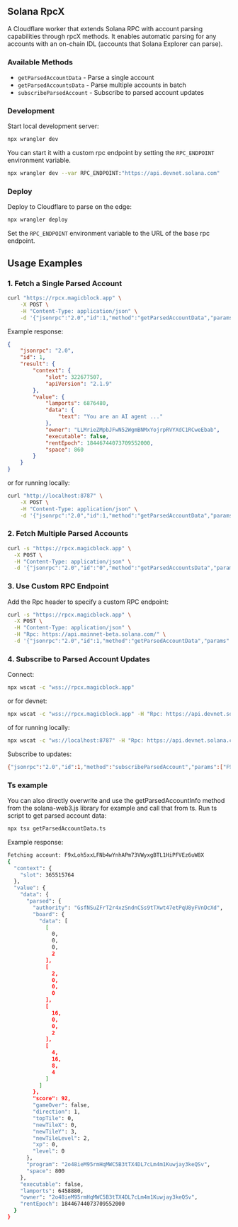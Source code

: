 ## Solana RpcX

A Cloudflare worker that extends Solana RPC with account parsing capabilities through rpcX methods. It enables automatic parsing for any accounts with an on-chain IDL (accounts that Solana Explorer can parse).

### Available Methods

- `getParsedAccountData` - Parse a single account
- `getParsedAccountsData` - Parse multiple accounts in batch
- `subscribeParsedAccount` - Subscribe to parsed account updates

### Development

Start local development server:

```bash
npx wrangler dev
```

You can start it with a custom rpc endpoint by setting the `RPC_ENDPOINT` environment variable.

```bash
npx wrangler dev --var RPC_ENDPOINT:"https://api.devnet.solana.com"
```

### Deploy

Deploy to Cloudflare to parse on the edge:

```bash
npx wrangler deploy
```

Set the `RPC_ENDPOINT` environment variable to the URL of the base rpc endpoint.

## Usage Examples

### 1. Fetch a Single Parsed Account

```bash
curl "https://rpcx.magicblock.app" \
	-X POST \
	-H "Content-Type: application/json" \
	-d '{"jsonrpc":"2.0","id":1,"method":"getParsedAccountData","params":["FPxc7bcafdCQqHS8S1KX4ENCPP3vncxsKK3yRZ3mMzGn", {"encoding": "base64"}]}'
```

Example response:

```json
{
	"jsonrpc": "2.0",
	"id": 1,
	"result": {
		"context": {
			"slot": 322677507,
			"apiVersion": "2.1.9"
		},
		"value": {
			"lamports": 6876480,
			"data": {
				"text": "You are an AI agent ..."
			},
			"owner": "LLMrieZMpbJFwN52WgmBNMxYojrpRVYXdC1RCweEbab",
			"executable": false,
			"rentEpoch": 18446744073709552000,
			"space": 860
		}
	}
}
```

or for running locally:

```bash
curl "http://localhost:8787" \
	-X POST \
	-H "Content-Type: application/json" \
	-d '{"jsonrpc":"2.0","id":1,"method":"getParsedAccountData","params":["FPxc7bcafdCQqHS8S1KX4ENCPP3vncxsKK3yRZ3mMzGn", {"encoding": "base64"}]}'
```

### 2. Fetch Multiple Parsed Accounts

```bash
curl -s "https://rpcx.magicblock.app" \
  -X POST \
  -H "Content-Type: application/json" \
  -d '{"jsonrpc":"2.0","id":"0","method":"getParsedAccountsData","params":{"pubkeys":["GFg67j2Yq7wcW8ikRgtiRpVCEmYUw9BjteRehjNwnQrt","FPxc7bcafdCQqHS8S1KX4ENCPP3vncxsKK3yRZ3mMzGn"]}}' | jq .
```

### 3. Use Custom RPC Endpoint

Add the Rpc header to specify a custom RPC endpoint:

```bash
curl -s "https://rpcx.magicblock.app" \
  -X POST \
  -H "Content-Type: application/json" \
  -H "Rpc: https://api.mainnet-beta.solana.com/" \
  -d '{"jsonrpc":"2.0","id":1,"method":"getParsedAccountData","params":["FPxc7bcafdCQqHS8S1KX4ENCPP3vncxsKK3yRZ3mMzGn"]}' | jq .
```

### 4. Subscribe to Parsed Account Updates

Connect:

```bash
npx wscat -c "wss://rpcx.magicblock.app"
```

or for devnet:

```bash
npx wscat -c "wss://rpcx.magicblock.app" -H "Rpc: https://api.devnet.solana.com"
```

of for running locally:

```bash
npx wscat -c "ws://localhost:8787" -H "Rpc: https://api.devnet.solana.com"
```

Subscribe to updates:

```bash
{"jsonrpc":"2.0","id":1,"method":"subscribeParsedAccount","params":["F9xLoh5xxLFNb4wYnhAPm73VWyxgBTL1HiPFVEz6uW8X",{"encoding":"jsonParsed","commitment":"confirmed"}]}
```

### Ts example

You can also directly overwrite and use the getParsedAccountInfo method from the solana-web3.js library for example and call that from ts.
Run ts script to get parsed account data:

```bash
npx tsx getParsedAccountData.ts
```

Example response:

```bash
Fetching account: F9xLoh5xxLFNb4wYnhAPm73VWyxgBTL1HiPFVEz6uW8X
{
  "context": {
    "slot": 365515764
  },
  "value": {
    "data": {
      "parsed": {
        "authority": "GsfNSuZFrT2r4xzSndnCSs9tTXwt47etPqU8yFVnDcXd",
        "board": {
          "data": [
            [
              0,
              0,
              0,
              2
            ],
            [
              2,
              0,
              0,
              0
            ],
            [
              16,
              0,
              0,
              2
            ],
            [
              4,
              16,
              8,
              4
            ]
          ]
        },
        "score": 92,
        "gameOver": false,
        "direction": 1,
        "topTile": 0,
        "newTileX": 0,
        "newTileY": 3,
        "newTileLevel": 2,
        "xp": 0,
        "level": 0
      },
      "program": "2o48ieM95rmHqMWC5B3tTX4DL7cLm4m1Kuwjay3keQSv",
      "space": 800
    },
    "executable": false,
    "lamports": 6458880,
    "owner": "2o48ieM95rmHqMWC5B3tTX4DL7cLm4m1Kuwjay3keQSv",
    "rentEpoch": 18446744073709552000
  }
}
```
